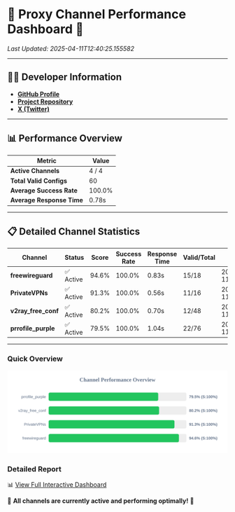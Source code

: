 # 🌟 Proxy Channel Performance Dashboard 🌟

_Last Updated: 2025-04-11T12:40:25.155582_

---

## 👩‍💻 Developer Information

- **[GitHub Profile](https://github.com/4n0nymou3)**  
- **[Project Repository](https://github.com/4n0nymou3/multi-proxy-config-fetcher)**  
- **[X (Twitter)](https://x.com/4n0nymou3)**  

---

## 📊 Performance Overview

| Metric                | Value       |
|-----------------------|-------------|
| **Active Channels**   | 4 / 4       |
| **Total Valid Configs** | 60          |
| **Average Success Rate** | 100.0%      |
| **Average Response Time** | 0.78s       |

---

## 📋 Detailed Channel Statistics

| Channel          | Status     | Score  | Success Rate | Response Time | Valid/Total | Last Success               |
|------------------|------------|--------|--------------|---------------|-------------|----------------------------|
| **freewireguard**  | ✅ Active  | 94.6%  | 100.0% | 0.83s         | 15/18       | 2025-04-11T12:40:25.153767 |
| **PrivateVPNs**  | ✅ Active  | 91.3%  | 100.0% | 0.56s         | 11/16       | 2025-04-11T12:40:24.292628 |
| **v2ray_free_conf**  | ✅ Active  | 80.2%  | 100.0% | 0.70s         | 12/48       | 2025-04-11T12:40:23.703319 |
| **prrofile_purple**  | ✅ Active  | 79.5%  | 100.0% | 1.04s         | 22/76       | 2025-04-11T12:40:22.964520 |

---

### Quick Overview
<div align="center">
  <a href="https://raw.githubusercontent.com/nullluser/NullRepo/refs/heads/main/assets/channel_stats_chart.svg">
    <img src="https://raw.githubusercontent.com/nullluser/NullRepo/refs/heads/main/assets/channel_stats_chart.svg" alt="Source Performance Statistics" width="800">
  </a>
</div>

### Detailed Report
📊 [View Full Interactive Dashboard](https://htmlpreview.github.io/?https://github.com/nullluser/NullRepo/blob/main/assets/performance_report.html)

🎉 **All channels are currently active and performing optimally!** 🎉
